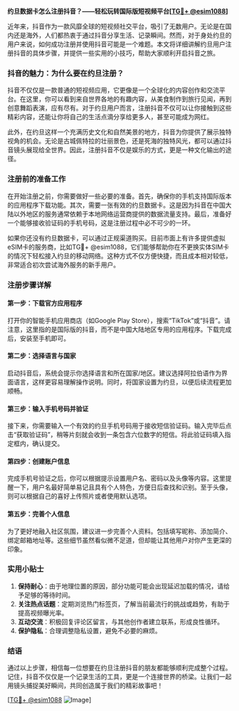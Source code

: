 **约旦数据卡怎么注册抖音？——轻松玩转国际版短视频平台[[TG💪+ @esim1088](https://t.me/s/esim1088)]**

近年来，抖音作为一款风靡全球的短视频社交平台，吸引了无数用户。无论是在国内还是海外，人们都热衷于通过抖音分享生活、记录瞬间。然而，对于身处约旦的用户来说，如何成功注册并使用抖音可能是一个难题。本文将详细讲解约旦用户注册抖音的具体步骤，并提供一些实用的小技巧，帮助大家顺利开启抖音之旅。

### 抖音的魅力：为什么要在约旦注册？

抖音不仅仅是一款普通的短视频应用，它更像是一个全球化的内容创作和交流平台。在这里，你可以看到来自世界各地的有趣内容，从美食制作到旅行见闻，再到创意舞蹈表演，应有尽有。对于约旦用户而言，注册抖音不仅可以让你接触到这些精彩内容，还能让你将自己的生活点滴分享给更多人，甚至可能成为网红。

此外，在约旦这样一个充满历史文化和自然美景的地方，抖音为你提供了展示独特视角的机会。无论是古城佩特拉的壮丽景色，还是死海的独特风光，都可以通过抖音镜头展现给全世界。因此，注册抖音不仅是娱乐的方式，更是一种文化输出的途径。

### 注册前的准备工作

在开始注册之前，你需要做好一些必要的准备。首先，确保你的手机支持国际版本的应用程序下载功能。其次，需要一张有效的约旦数据卡。这是因为抖音在中国大陆以外地区的服务通常依赖于本地网络运营商提供的数据流量支持。最后，准备好一个能够接收验证码的手机号码，这是注册过程中必不可少的一环。

如果你还没有约旦数据卡，可以通过正规渠道购买。目前市面上有许多提供虚拟eSIM卡的服务商，比如TG💪+ @esim1088，它们能够帮助你在不更换实体SIM卡的情况下轻松接入约旦的移动网络。这种方式不仅方便快捷，而且成本相对较低，非常适合初次尝试海外服务的新手用户。

### 注册步骤详解

#### 第一步：下载官方应用程序

打开你的智能手机应用商店（如Google Play Store），搜索“TikTok”或“抖音”。请注意，这里指的是国际版的抖音，而不是中国大陆地区专用的应用程序。下载完成后，安装至手机即可。

#### 第二步：选择语言与国家

启动抖音后，系统会提示你选择语言和所在国家/地区。建议选择阿拉伯语作为界面语言，这样更容易理解操作说明。同时，将国家设置为约旦，以便后续流程更加顺畅。

#### 第三步：输入手机号码并验证

接下来，你需要输入一个有效的约旦手机号码用于接收短信验证码。输入完毕后点击“获取验证码”，稍等片刻就会收到一条包含六位数字的短信。将此验证码填入指定框内，确认提交。

#### 第四步：创建账户信息

完成手机号验证之后，你可以根据提示设置用户名、密码以及头像等内容。这里提醒一下，用户名最好简单易记且具有个人特色，方便日后查找和识别。至于头像，则可以根据自己的喜好上传照片或者使用默认选项。

#### 第五步：完善个人信息

为了更好地融入社区氛围，建议进一步完善个人资料。包括填写昵称、添加简介、绑定邮箱地址等。这些细节虽然看似微不足道，但却能让其他用户对你产生更深的印象。

### 实用小贴士

1. **保持耐心**：由于地理位置的原因，部分功能可能会出现延迟加载的情况，请给予足够的等待时间。
2. **关注热点话题**：定期浏览热门标签页，了解当前最流行的挑战或趋势，有助于提高视频曝光率。
3. **互动交流**：积极回复评论区留言，与其他创作者建立联系，形成良性循环。
4. **保护隐私**：合理调整隐私设置，避免不必要的麻烦。

### 结语

通过以上步骤，相信每一位想要在约旦注册抖音的朋友都能够顺利完成整个过程。记住，抖音不仅仅是一个记录生活的工具，更是一个连接世界的桥梁。让我们一起用镜头捕捉美好瞬间，共同创造属于我们的精彩故事吧！

[[TG💪+ @esim1088](https://t.me/s/esim1088) ![Image](https://i.postimg.cc/4NQfJmqS/Snipaste-2025-05-13-00-14-12.png)]